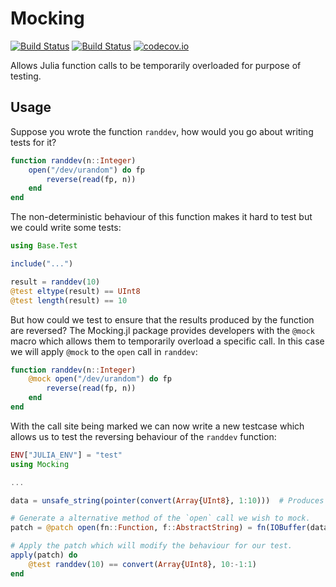 # Mocking

[![Build Status](https://travis-ci.org/invenia/Mocking.jl.svg?branch=master)](https://travis-ci.org/invenia/Mocking.jl)
[![Build Status](https://ci.appveyor.com/api/projects/status/la041r86v6p5k24x?svg=true)](https://ci.appveyor.com/project/omus/mocking-jl)
[![codecov.io](http://codecov.io/github/invenia/Mocking.jl/coverage.svg?branch=master)](http://codecov.io/github/invenia/Mocking.jl?branch=master)

Allows Julia function calls to be temporarily overloaded for purpose of testing.


## Usage

Suppose you wrote the function `randdev`, how would you go about writing tests for it?

```julia
function randdev(n::Integer)
    open("/dev/urandom") do fp
        reverse(read(fp, n))
    end
end
```

The non-deterministic behaviour of this function makes it hard to test but we could write
some tests:

```julia
using Base.Test

include("...")

result = randdev(10)
@test eltype(result) == UInt8
@test length(result) == 10
```

But how could we test to ensure that the results produced by the function are reversed? The
Mocking.jl package provides developers with the `@mock` macro which allows them to 
temporarily overload a specific call. In this case we will apply `@mock` to the `open` call
in `randdev`:

```julia
function randdev(n::Integer)
    @mock open("/dev/urandom") do fp
        reverse(read(fp, n))
    end
end
```

With the call site being marked we can now write a new testcase which allows us to test
the reversing behaviour of the `randdev` function:

```julia
ENV["JULIA_ENV"] = "test"
using Mocking

...

data = unsafe_string(pointer(convert(Array{UInt8}, 1:10)))  # Produces exactly 10 values

# Generate a alternative method of the `open` call we wish to mock.
patch = @patch open(fn::Function, f::AbstractString) = fn(IOBuffer(data))

# Apply the patch which will modify the behaviour for our test.
apply(patch) do
    @test randdev(10) == convert(Array{UInt8}, 10:-1:1)
end
```
